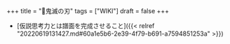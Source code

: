 +++
title = "📝鬼滅の刃"
tags = ["WIKI"]
draft = false
+++

-   [仮説思考力とは譜面を完成させること]({{< relref "20220619131427.md#60a1e5b6-2e39-4f79-b691-a7594851253a" >}})
